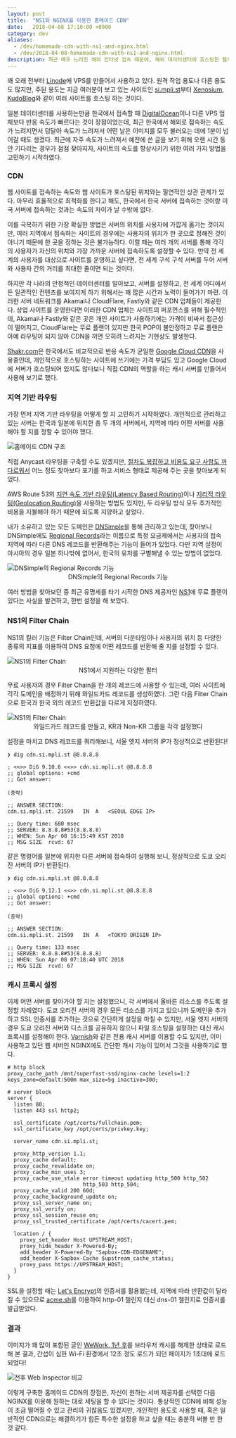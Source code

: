 ```yaml
---
layout: post
title:  "NS1와 NGINX를 이용한 홈메이드 CDN"
date:   2018-04-08 17:10:00 +0900
category: dev
aliases:
  - /dev/homemade-cdn-with-ns1-and-nginx.html
  - /dev/2018-04-08-homemade-cdn-with-ns1-and-nginx.html
description: 최근 매우 느려진 해외 인터넷 접속 때문에, 해외 데이터센터에 호스팅한 웹사이트를 로드하는데 1분이 넘어갈 때도 생겼다. 여러 가지 방법을 고민하던 중 직접 CDN을 구축해 보기로 했다.
---
```



꽤 오래 전부터 [Linode][1]에 VPS를 만들어서 사용하고 있다. 원격 작업 용도나 다른 용도도 많지만, 주된 용도는 지금 여러분이 보고 있는 사이트인 [si.mpli.st][2]부터 [Xenosium][3], [KudoBlog][4]와 같이 여러 사이트를 호스팅 하는 것이다.

일본 데이터센터를 사용하는만큼 한국에서 접속할 때 [DigitalOcean][5]이나 다른 VPS 업체보다 반응 속도가 빠르다는 것이 장점이었는데, 최근 한국에서 해외로 접속하는 속도가 느려지면서 덩달아 속도가 느려져서 어떤 날은 이미지를 모두 불러오는 데에 1분이 넘어갈 때도 생겼다. 최근에 자주 속도가 느려져서 예전에 쓴 글을 보기 위해 오랜 시간 동안 기다리는 경우가 점점 잦아지자, 사이트의 속도를 향상시키기 위한 여러 가지 방법을 고민하기 시작하였다.


### CDN

웹 사이트를 접속하는 속도와 웹 사이트가 호스팅된 위치와는 필연적인 상관 관계가 있다. 아무리 효율적으로 최적화를 한다고 해도, 한국에서 한국 서버에 접속하는 것이랑 미국 서버에 접속하는 것과는 속도의 차이가 날 수밖에 없다.

이를 극복하기 위한 가장 확실한 방법은 서버의 위치를 사용자에 가깝게 옮기는 것이지만, 여러 지역에서 접속하는 사이트의 경우에는 사용자의 위치가 한 곳으로 정해진 것이 아니기 때문에 한 곳을 정하는 것은 불가능하다. 이럴 때는 여러 개의 서버를 통해 각각의 사용자가 자신의 위치와 가장 가까운 서버에 접속하도록 설정할 수 있다. 만약 전 세계의 사용자를 대상으로 사이트를 운영하고 싶다면, 전 세계 구석 구석 서버를 두어 서버와 사용자 간의 거리를 최대한 줄이면 되는 것이다.

하지만 각 나라의 안정적인 데이터센터를 알아보고, 서버를 설정하고, 전 세계 어디에서든 일관적인 컨텐츠를 보여지게 하기 위해서는 꽤 많은 시간과 노력이 들어가기 마련. 이러한 서버 네트워크를 Akamai나 CloudFlare, Fastly와 같은 CDN 업체들이 제공한다. 상업 사이트를 운영한다면 이러한 CDN 업체는 사이트의 퍼포먼스를 위해 필수적인데, Akamai나 Fastly와 같은 곳은 개인 사이트가 사용하기에는 가격이 비싸서 접근성이 떨어지고, CloudFlare는 무료 플랜이 있지만 한국 POP이 불안정하고 무료 플랜은 아예 라우팅이 되지 않아 CDN을 끼면 오히려 느려지는 기현상도 발생한다.

[Shakr.com][6]은 한국에서도 비교적으로 반응 속도가 균일한 [Google Cloud CDN][7]을 사용중인데, 개인적으로 호스팅하는 사이트에 쓰기에는 가격 부담도 있고 Google Cloud에 서버가 호스팅되어 있지도 않다보니 직접 CDN의 역할을 하는 캐시 서버를 만들어서 사용해 보기로 했다.


### 지역 기반 라우팅

가장 먼저 지역 기반 라우팅을 어떻게 할 지 고민하기 시작하였다. 개인적으로 관리하고 있는 서버는 한국과 일본에 위치한 총 두 개의 서버에서, 지역에 따라 어떤 서버를 사용해야 할 지를 정할 수 있어야 했다.

![][image-1]

직접 Anycast 라우팅을 구축할 수도 있겠지만, [절차도 복잡하고 비용도 요구 사항도 까다로워서][8] 어느 정도 찾아보다 포기를 하고 서비스 형태로 제공해 주는 곳을 찾아보게 되었다.

AWS Route 53의 [지연 속도 기반 라우팅(Latency Based Routing)][9]이나 [지리적 라우팅(Geolocation Routing)][10]을 사용하는 방법도 있지만, 두 라우팅 방식 모두 추가적인 비용을 지불해야 하기 때문에 되도록 지양하고 싶었다.

내가 소유하고 있는 모든 도메인은 [DNSimple][11]을 통해 관리하고 있는데, 찾아보니 DNSimple에도 [Regional Records][12]라는 이름으로 특정 요금제에서는 사용자의 접속 지역에 따라 다른 DNS 레코드를 반환해주는 기능이 들어가 있었다. 다만 지역 설정이 아시아의 경우 일본 하나밖에 없어서, 한국의 유저를 구별해낼 수 있는 방법이 없었다.

![][image-2]
<span style="text-align: center;display:block;"> DNSimple의 Regional Records 기능</span>

여러 방법을 찾아보던 중 최근 유명세를 타기 시작한 DNS 제공자인 [NS1][13]에 무료 플랜이 있다는 사실을 발견하고, 한번 설정을 해 보았다.


### NS1의 Filter Chain

NS1의 킬러 기능은 Filter Chain인데, 서버의 다운타임이나 사용자의 위치 등 다양한 종류의 지표를 이용하여 DNS 요청에 어떤 레코드를 반환해 줄 지를 설정할 수 있다.

![][image-3]
<span style="text-align: center;display:block;"> NS1에서 지원하는 다양한 필터</span>

무료 사용자의 경우 Filter Chain을 한 개의 레코드에 사용할 수 있는데, 여러 사이트에 각각 도메인을 배정하기 위해 와일드카드 레코드를 생성하였다. 그런 다음 Filter Chain으로 한국과 한국 외의 레코드 반환값을 다르게 지정하였다.

![][image-4]
<span style="text-align: center;display:block;"> 와일드카드 레코드를 만들고, KR과 Non-KR 그룹을 각각 설정했다</span>

설정을 마치고 DNS 레코드를 쿼리해보니, 서울 엣지 서버의 IP가 정상적으로 반환된다!

```shell
❯ dig cdn.si.mpli.st @8.8.8.8

; <<>> DiG 9.10.6 <<>> cdn.si.mpli.st @8.8.8.8
;; global options: +cmd
;; Got answer:

(중략)

;; ANSWER SECTION:
cdn.si.mpli.st. 21599   IN  A   <SEOUL EDGE IP>

;; Query time: 680 msec
;; SERVER: 8.8.8.8#53(8.8.8.8)
;; WHEN: Sun Apr 08 16:15:49 KST 2018
;; MSG SIZE  rcvd: 67
```

같은 명령어를 일본에 위치한 다른 서버에 접속하여 실행해 보니, 정상적으로 도쿄 오리진 서버의 IP가 반환된다.
```shell
❯ dig cdn.si.mpli.st @8.8.8.8

; <<>> DiG 9.12.1 <<>> cdn.si.mpli.st @8.8.8.8
;; global options: +cmd
;; Got answer:

(중략)

;; ANSWER SECTION:
cdn.si.mpli.st. 21599   IN  A   <TOKYO ORIGIN IP>

;; Query time: 133 msec
;; SERVER: 8.8.8.8#53(8.8.8.8)
;; WHEN: Sun Apr 08 07:18:40 UTC 2018
;; MSG SIZE  rcvd: 67
```


### 캐시 프록시 설정

이제 어떤 서버를 찾아가야 할 지는 설정했으니, 각 서버에서 올바른 리소스를 주도록 설정할 차례였다. 도쿄 오리진 서버의 경우 모든 리소스를 가지고 있으니까 도메인을 추가하고 SSL 인증서를 추가하는 것으로 간단하게 설정을 마칠 수 있지만, 서울 엣지 서버의 경우 도쿄 오리진 서버와 디스크를 공유하지 않으니 파일 호스팅을 설정하는 대신 캐시 프록시를 설정해야 한다. [Varnish][14]와 같은 전용 캐시 서버를 이용할 수도 있지만, 이미 사용하고 있던 웹 서버인 NGINX에도 간단한 캐시 기능이 있어서 그것을 사용하기로 했다.

```nginx
# http block
proxy_cache_path /mnt/superfast-ssd/nginx-cache levels=1:2 keys_zone=default:500m max_size=5g inactive=30d;

# server block
server {
  listen 80;
  listen 443 ssl http2;

  ssl_certificate /opt/certs/fullchain.pem;
  ssl_certificate_key /opt/certs/privkey.key;

  server_name cdn.si.mpli.st;

  proxy_http_version 1.1;
  proxy_cache default;
  proxy_cache_revalidate on;
  proxy_cache_min_uses 3;
  proxy_cache_use_stale error timeout updating http_500 http_502
                        http_503 http_504;
  proxy_cache_valid 200 60d;
  proxy_cache_background_update on;
  proxy_ssl_server_name on;
  proxy_ssl_verify on;
  proxy_ssl_session_reuse on;
  proxy_ssl_trusted_certificate /opt/certs/cacert.pem;

  location / {
    proxy_set_header Host UPSTREAM_HOST;
    proxy_hide_header X-Powered-By;
    add_header X-Powered-By "Sapbox-CDN-EDGENAME";
    add_header X-Sapbox-Cache $upstream_cache_status;
    proxy_pass https://UPSTREAM_HOST;
  }
}
```


SSL을 설정할 때는 [Let's Encrypt][15]의 인증서를 활용했는데, 지역에 따라 반환값이 달라질 수 있으므로 [acme.sh][16]를 이용하여 http-01 챌린지 대신 dns-01 챌린지로 인증서를 발급받았다.


### 결과

이미지가 꽤 많이 포함된 글인 [WeWork, 1년 후][17]를 브라우저 캐시를 해제한 상태로 로드해 본 결과, 간섭이 심한 Wi-Fi 환경에서 12초 정도 로드가 되던 페이지가 1초대에 로드되었다!

![][image-5]

이렇게 구축한 홈메이드 CDN의 장점은, 자신이 원하는 서버 제공자를 선택한 다음 NGINX를 이용해 원하는 대로 세팅을 할 수 있다는 것이다. 통상적인 CDN에 비해 성능이 조금 떨어질 수 있고 관리의 귀찮음도 있겠지만, 개인적인 용도로 사용할 때, 혹은 일반적인 CDN으로는 해결하기가 힘든 특수한 설정을 하고 싶을 때는 충분히 써볼 만 한 것 같다.

[1]:	https://www.linode.com/
[2]:	https://si.mpli.st
[3]:	https://xenosium.com/
[4]:	https://blog.kudokun.me/
[5]:	https://m.do.co/c/6aa0891d593f
[6]:	https://www.shakr.com/
[7]:	https://cloud.google.com/cdn/
[8]:	https://labs.ripe.net/Members/samir_jafferali/build-your-own-anycast-network-in-nine-steps
[9]:	https://aws.amazon.com/ko/blogs/korea/route53-latency-based-routing/
[10]:	https://docs.aws.amazon.com/ko_kr/Route53/latest/DeveloperGuide/routing-policy.html#routing-policy-geo
[11]:	https://dnsimple.com/r/a1ed6fe742efea
[12]:	https://support.dnsimple.com/articles/regional-records/
[13]:	https://ns1.com/
[14]:	https://varnish-cache.org/
[15]:	https://letsencrypt.org/
[16]:	https://github.com/Neilpang/acme.sh
[17]:	https://si.mpli.st/review/wework-a-year-later.html

[image-1]:	https://cdn.si.mpli.st/2018-04-homemade-cdn-with-ns1-and-nginx/cdn-plan.svg "홈메이드 CDN 구조"
[image-2]:	https://cdn.si.mpli.st/2018-04-homemade-cdn-with-ns1-and-nginx/dnsimple.png "DNSimple의 Regional Records 기능"
[image-3]:	https://cdn.si.mpli.st/2018-04-homemade-cdn-with-ns1-and-nginx/ns1-filter-chain.png "NS1의 Filter Chain"
[image-4]:	https://cdn.si.mpli.st/2018-04-homemade-cdn-with-ns1-and-nginx/ns1-filter-chain-config.png "NS1의 Filter Chain"
[image-5]:	https://cdn.si.mpli.st/2018-04-homemade-cdn-with-ns1-and-nginx/inspector-comparison.png "전후 Web Inspector 비교"

